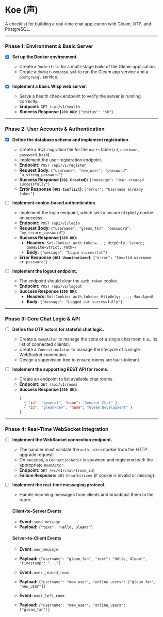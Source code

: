 # Koe (声)

A checklist for building a real-time chat application with Gleam, OTP, and PostgreSQL.

---

### Phase 1: Environment & Basic Server

- [x] **Set up the Docker environment.**
  - Create a `Dockerfile` for a multi-stage build of the Gleam application.
  - Create a `docker-compose.yml` to run the Gleam app service and a `postgresql` service.

- [x] **Implement a basic Wisp web server.**
  - Serve a health check endpoint to verify the server is running correctly.
  - **Endpoint:** `GET /api/v1/health`
  - **Success Response (`200 OK`):** `{"status": "ok"}`

---

### Phase 2: User Accounts & Authentication

- [x] **Define the database schema and implement registration.**
  - Create a SQL migration file for the `users` table (`id`, `username`, `password_hash`).
  - Implement the user registration endpoint.
  - **Endpoint:** `POST /api/v1/register`
  - **Request Body:** `{"username": "new_user", "password": "a_strong_password"}`
  - **Success Response (`201 Created`):** `{"message": "User created successfully"}`
  - **Error Response (`409 Conflict`):** `{"error": "Username already taken"}`

- [ ] **Implement cookie-based authentication.**
  - Implement the login endpoint, which sets a secure `HttpOnly` cookie on success.
  - **Endpoint:** `POST /api/v1/login`
  - **Request Body:** `{"username": "gleam_fan", "password": "my_secure_password"}`
  - **Success Response (`200 OK`):**
    - **Headers:** `Set-Cookie: auth_token=...; HttpOnly; Secure; SameSite=Strict; Path=/`
    - **Body:** `{"message": "Login successful"}`
  - **Error Response (`401 Unauthorized`):** `{"error": "Invalid username or password"}`

- [ ] **Implement the logout endpoint.**
  - The endpoint should clear the `auth_token` cookie.
  - **Endpoint:** `POST /api/v1/logout`
  - **Success Response (`200 OK`):**
    - **Headers:** `Set-Cookie: auth_token=; HttpOnly; ...; Max-Age=0`
    - **Body:** `{"message": "Logged out successfully"}`

---

### Phase 3: Core Chat Logic & API

- [ ] **Define the OTP actors for stateful chat logic.**
  - Create a `RoomActor` to manage the state of a single chat room (i.e., its list of connected clients).
  - Create a `ConnectionActor` to manage the lifecycle of a single WebSocket connection.
  - Design a supervision tree to ensure rooms are fault-tolerant.

- [ ] **Implement the supporting REST API for rooms.**
  - Create an endpoint to list available chat rooms.
  - **Endpoint:** `GET /api/v1/rooms`
  - **Success Response (`200 OK`):**
    ```json
    [
      { "id": "general", "name": "General Chat" },
      { "id": "gleam-dev", "name": "Gleam Development" }
    ]
    ```

---

### Phase 4: Real-Time WebSocket Integration

- [ ] **Implement the WebSocket connection endpoint.**
  - The handler must validate the `auth_token` cookie from the HTTP upgrade request.
  - On success, a `ConnectionActor` is spawned and registered with the appropriate `RoomActor`.
  - **Endpoint:** `GET /ws/v1/chat/{room_id}`
  - **Failure Response:** `401 Unauthorized` (if cookie is invalid or missing).

- [ ] **Implement the real-time messaging protocol.**
  - Handle incoming messages from clients and broadcast them to the room.

  #### Client-to-Server Events
  - **Event:** `send_message`
  - **Payload:** `{"text": "Hello, Gleam!"}`

  #### Server-to-Client Events
  - **Event:** `new_message`
  - **Payload:** `{"username": "gleam_fan", "text": "Hello, Gleam!", "timestamp": "..."}`

  - **Event:** `user_joined_room`
  - **Payload:** `{"username": "new_user", "online_users": ["gleam_fan", "new_user"]}`

  - **Event:** `user_left_room`
  - **Payload:** `{"username": "new_user", "online_users": ["gleam_fan"]}`
